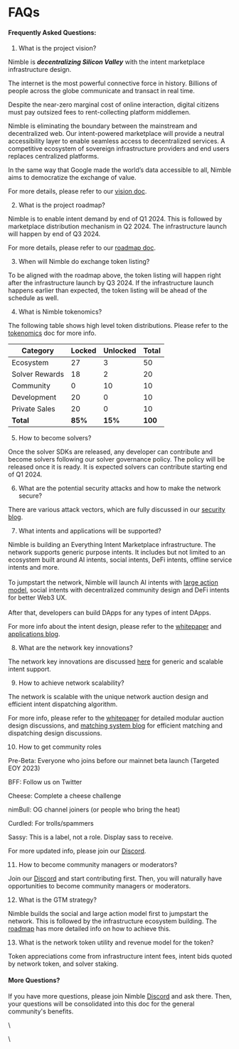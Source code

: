 # FAQs

#### Frequently Asked Questions:

1. What is the project vision?

Nimble is _**decentralizing Silicon Valley**_ with the intent marketplace infrastructure design.

The internet is the most powerful connective force in history. Billions of people across the globe communicate and transact in real time.

Despite the near-zero marginal cost of online interaction, digital citizens must pay outsized fees to rent-collecting platform middlemen.

Nimble is eliminating the boundary between the mainstream and decentralized web. Our intent-powered marketplace will provide a neutral accessibility layer to enable seamless access to decentralized services. A competitive ecosystem of sovereign infrastructure providers and end users replaces centralized platforms.

In the same way that Google made the world’s data accessible to all, Nimble aims to democratize the exchange of value.

For more details, please refer to our [vision doc](https://docs.nimble.technology/).

2. What is the project roadmap?

Nimble is to enable intent demand by end of Q1 2024. This is followed by marketplace distribution mechanism in Q2 2024. The infrastructure launch will happen by end of Q3 2024.

For more details, please refer to our [roadmap doc](https://docs.nimble.technology/intent-solicitation/roadmap).

3. When will Nimble do exchange token listing?

To be aligned with the roadmap above, the token listing will happen right after the infrastructure launch by Q3 2024. If the infrastructure launch happens earlier than expected, the token listing will be ahead of the schedule as well.

4. What is Nimble tokenomics?

The following table shows high level token distributions. Please refer to the [tokenomics](https://docs.nimble.technology/intent-solicitation/tokenomics) doc for more info.

| Category       | Locked  | Unlocked | Total   |
| -------------- | ------- | -------- | ------- |
| Ecosystem      | 27      | 3        | 50      |
| Solver Rewards | 18      | 2        | 20      |
| Community      | 0       | 10       | 10      |
| Development    | 20      | 0        | 10      |
| Private Sales  | 20      | 0        | 10      |
| **Total**      | **85%** | **15%**  | **100** |

5. How to become solvers?

Once the solver SDKs are released, any developer can contribute and become solvers following our solver governance policy. The policy will be released once it is ready. It is expected solvers can contribute starting end of Q1 2024.

6. What are the potential security attacks and how to make the network secure?

There are various attack vectors, which are fully discussed in our [security blog](https://docs.nimble.technology/practical-intents/intent-verification-and-security).

7. What intents and applications will be supported?

Nimble is building an Everything Intent Marketplace infrastructure. The network supports generic purpose intents. It includes but not limited to an ecosystem built around AI intents, social intents, DeFi intents, offline service intents and more.\
\
To jumpstart the network, Nimble will launch AI intents with [large action model](https://docs.nimble.technology/practical-intents/natural-language-intents), social intents with decentralized community design and DeFi intents for better Web3 UX.\
\
After that, developers can build DApps for any types of intent DApps.

For more info about the intent design, please refer to the [whitepaper](https://docs.nimble.technology/intent-digest/whitepaper) and [applications blog](https://docs.nimble.technology/intent-solicitation/marketplace-applications).

8. What are the network key innovations?

The network key innovations are discussed [here](https://docs.nimble.technology/intent-digest/key-innovations) for generic and scalable intent support.

9. How to achieve network scalability?

The network is scalable with the unique network auction design and efficient intent dispatching algorithm.

For more info, please refer to the [whitepaper](https://docs.nimble.technology/intent-digest/whitepaper) for detailed modular auction design discussions, and [matching system blog](https://docs.nimble.technology/practical-intents/intent-matching-and-dispatching) for efficient matching and dispatching design discussions.

10. How to get community roles

Pre-Beta: Everyone who joins before our mainnet beta launch (Targeted EOY 2023)

BFF: Follow us on Twitter

Cheese: Complete a cheese challenge

nimBull: OG channel joiners (or people who bring the heat)&#x20;

Curdled: For trolls/spammers&#x20;

Sassy: This is a label, not a role. Display sass to receive.

For more updated info, please join our [Discord](https://discord.gg/9VgEwsA7xJ).

11. How to become community managers or moderators?

Join our [Discord](https://discord.gg/9VgEwsA7xJ) and start contributing first. Then, you will naturally have opportunities to become community managers or moderators.

12. What is the GTM strategy?

Nimble builds the social and large action model first to jumpstart the network. This is followed by the infrastructure ecosystem building. The [roadmap](https://docs.nimble.technology/intent-solicitation/roadmap) has more detailed info on how to achieve this.

13. What is the network token utility and revenue model for the token?

Token appreciations come from infrastructure intent fees, intent bids quoted by network token, and solver staking.

#### More Questions?

If you have more questions, please join Nimble [Discord](https://discord.gg/9VgEwsA7xJ) and ask there. Then, your questions will be consolidated into this doc for the general community's benefits.



\


\

